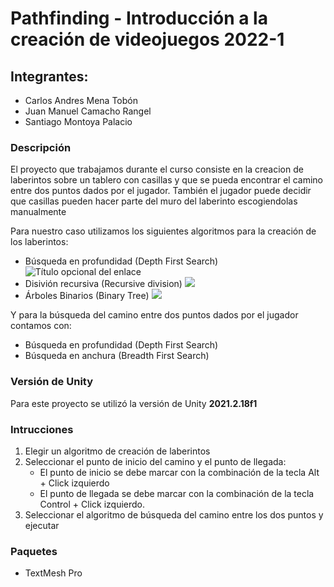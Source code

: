 # Pathfinding - Introducción a la creación de videojuegos 2022-1

## Integrantes:
* Carlos Andres Mena Tobón
* Juan Manuel Camacho Rangel
* Santiago Montoya Palacio

### Descripción
El proyecto que trabajamos durante el curso consiste en la creacion de laberintos sobre un tablero con casillas y que se pueda encontrar el camino entre dos puntos dados por el jugador. También el jugador puede decidir que casillas pueden hacer parte del muro del laberinto escogiendolas manualmente

Para nuestro caso utilizamos los siguientes algoritmos para la creación de los laberintos:
* Búsqueda en profundidad (Depth First Search)
![](https://upload.wikimedia.org/wikipedia/commons/7/7f/Depth-First-Search.gif?20090326120256 "Título opcional del enlace")
* Disivión recursiva (Recursive division)
![](https://www.boristhebrave.com/wp-content/uploads/2021/08/subdivision_maze.gif)
* Árboles Binarios (Binary Tree)
![](https://thumbs.gfycat.com/EarnestPartialKob.webp)
  
  
Y para la búsqueda del camino entre dos puntos dados por el jugador contamos con:
* Búsqueda en profundidad (Depth First Search)
* Búsqueda en anchura (Breadth First Search)

### Versión de Unity
Para este proyecto se utilizó la versión de Unity **2021.2.18f1**

### Intrucciones

1. Elegir un algoritmo de creación de laberintos
2. Seleccionar el punto de inicio del camino y el punto de llegada:
   * El punto de inicio se debe marcar con la combinación de la tecla Alt + Click izquierdo
   * El punto de llegada se debe marcar con la combinación de la tecla Control + Click izquierdo.
3. Seleccionar el algoritmo de búsqueda del camino entre los dos puntos y ejecutar

### Paquetes
* TextMesh Pro